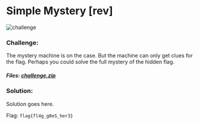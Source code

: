 # Simple Mystery [rev]
![challenge](challenge.png)
### Challenge:
The mystery machine is on the case. But the machine can only get clues for the flag. Perhaps you could solve the full mystery of the hidden flag.
##### Files: [challenge.zip](challenge.zip)

### Solution:
Solution goes here.

Flag: ```flag{fl4g_g0eS_her3}```
